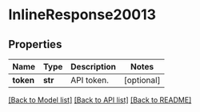 # InlineResponse20013

## Properties
Name | Type | Description | Notes
------------ | ------------- | ------------- | -------------
**token** | **str** | API token. | [optional] 

[[Back to Model list]](../README.md#documentation-for-models) [[Back to API list]](../README.md#documentation-for-api-endpoints) [[Back to README]](../README.md)

